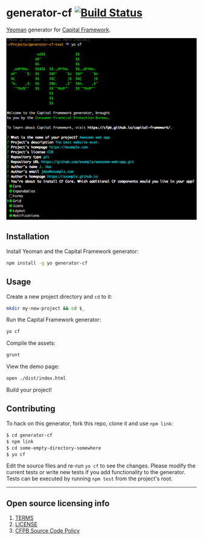 # generator-cf [![Build Status](https://secure.travis-ci.org/cfpb/generator-cf.png?branch=master)](https://travis-ci.org/cfpb/generator-cf)

[Yeoman](http://yeoman.io) generator for [Capital Framework](http://cfpb.github.io/capital-framework/).

![generator-cf screenshot](https://raw.githubusercontent.com/cfpb/generator-cf/master/screenshot.gif)

## Installation

Install Yeoman and the Capital Framework generator:

```bash
npm install -g yo generator-cf
```

## Usage

Create a new project directory and `cd` to it:
```bash
mkdir my-new-project && cd $_
```

Run the Capital Framework generator:
```bash
yo cf
```

Compile the assets:
```bash
grunt
```

View the demo page:
```bash
open ./dist/index.html
```

Build your project!

## Contributing

To hack on this generator, fork this repo, clone it and use `npm link`:

```bash
$ cd generator-cf
$ npm link
$ cd some-empty-directory-somewhere
$ yo cf
```

Edit the source files and re-run `yo cf` to see the changes.
Please modify the current tests or write new tests if you add functionality to the generator.
Tests can be executed by running `npm test` from the project's root.

----

## Open source licensing info
1. [TERMS](TERMS.md)
2. [LICENSE](LICENSE)
3. [CFPB Source Code Policy](https://github.com/cfpb/source-code-policy/)

